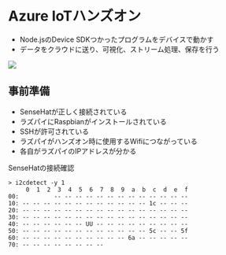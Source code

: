 # Azure IoTハンズオン
* Node.jsのDevice SDKつかったプログラムをデバイスで動かす
* データをクラウドに送り、可視化、ストリーム処理、保存を行う

![](https://user-images.githubusercontent.com/2181352/46925697-3938cc80-d068-11e8-8511-6b424abb24b3.png)

## 事前準備
* SenseHatが正しく接続されている
* ラズパイにRaspbianがインストールされている
* SSHが許可されている
* ラズパイがハンズオン時に使用するWifiにつながっている
* 各自がラズパイのIPアドレスが分かる

SenseHatの接続確認
```
> i2cdetect -y 1
     0  1  2  3  4  5  6  7  8  9  a  b  c  d  e  f
00:          -- -- -- -- -- -- -- -- -- -- -- -- --
10: -- -- -- -- -- -- -- -- -- -- -- -- 1c -- -- --
20: -- -- -- -- -- -- -- -- -- -- -- -- -- -- -- --
30: -- -- -- -- -- -- -- -- -- -- -- -- -- -- -- --
40: -- -- -- -- -- -- UU -- -- -- -- -- -- -- -- --
50: -- -- -- -- -- -- -- -- -- -- -- -- 5c -- -- 5f
60: -- -- -- -- -- -- -- -- -- -- 6a -- -- -- -- --
70: -- -- -- -- -- -- -- --
```